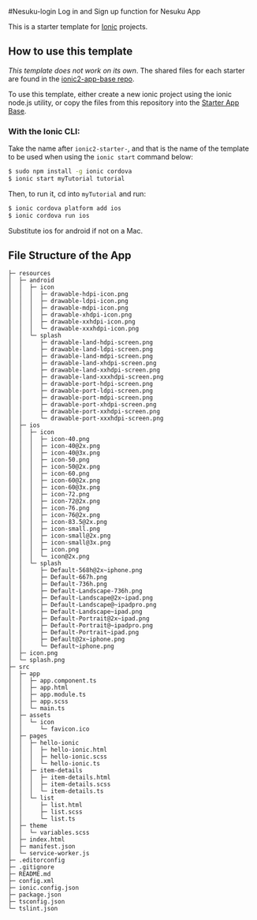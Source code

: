 
#Nesuku-login
Log in and Sign up function for Nesuku App

This is a starter template for [Ionic](http://ionicframework.com/docs/) projects.

## How to use this template

*This template does not work on its own*. The shared files for each starter are found in the [ionic2-app-base repo](https://github.com/ionic-team/ionic2-app-base).

To use this template, either create a new ionic project using the ionic node.js utility, or copy the files from this repository into the [Starter App Base](https://github.com/ionic-team/ionic2-app-base).

### With the Ionic CLI:

Take the name after `ionic2-starter-`, and that is the name of the template to be used when using the `ionic start` command below:

```bash
$ sudo npm install -g ionic cordova
$ ionic start myTutorial tutorial
```

Then, to run it, cd into `myTutorial` and run:

```bash
$ ionic cordova platform add ios
$ ionic cordova run ios
```

Substitute ios for android if not on a Mac.

## File Structure of the App

```
├─ resources
│  ├─ android
│  │  ├─ icon
│  │  │  ├─ drawable-hdpi-icon.png
│  │  │  ├─ drawable-ldpi-icon.png
│  │  │  ├─ drawable-mdpi-icon.png
│  │  │  ├─ drawable-xhdpi-icon.png
│  │  │  ├─ drawable-xxhdpi-icon.png
│  │  │  └─ drawable-xxxhdpi-icon.png
│  │  └─ splash
│  │     ├─ drawable-land-hdpi-screen.png
│  │     ├─ drawable-land-ldpi-screen.png
│  │     ├─ drawable-land-mdpi-screen.png
│  │     ├─ drawable-land-xhdpi-screen.png
│  │     ├─ drawable-land-xxhdpi-screen.png
│  │     ├─ drawable-land-xxxhdpi-screen.png
│  │     ├─ drawable-port-hdpi-screen.png
│  │     ├─ drawable-port-ldpi-screen.png
│  │     ├─ drawable-port-mdpi-screen.png
│  │     ├─ drawable-port-xhdpi-screen.png
│  │     ├─ drawable-port-xxhdpi-screen.png
│  │     └─ drawable-port-xxxhdpi-screen.png
│  ├─ ios
│  │  ├─ icon
│  │  │  ├─ icon-40.png
│  │  │  ├─ icon-40@2x.png
│  │  │  ├─ icon-40@3x.png
│  │  │  ├─ icon-50.png
│  │  │  ├─ icon-50@2x.png
│  │  │  ├─ icon-60.png
│  │  │  ├─ icon-60@2x.png
│  │  │  ├─ icon-60@3x.png
│  │  │  ├─ icon-72.png
│  │  │  ├─ icon-72@2x.png
│  │  │  ├─ icon-76.png
│  │  │  ├─ icon-76@2x.png
│  │  │  ├─ icon-83.5@2x.png
│  │  │  ├─ icon-small.png
│  │  │  ├─ icon-small@2x.png
│  │  │  ├─ icon-small@3x.png
│  │  │  ├─ icon.png
│  │  │  └─ icon@2x.png
│  │  └─ splash
│  │     ├─ Default-568h@2x~iphone.png
│  │     ├─ Default-667h.png
│  │     ├─ Default-736h.png
│  │     ├─ Default-Landscape-736h.png
│  │     ├─ Default-Landscape@2x~ipad.png
│  │     ├─ Default-Landscape@~ipadpro.png
│  │     ├─ Default-Landscape~ipad.png
│  │     ├─ Default-Portrait@2x~ipad.png
│  │     ├─ Default-Portrait@~ipadpro.png
│  │     ├─ Default-Portrait~ipad.png
│  │     ├─ Default@2x~iphone.png
│  │     └─ Default~iphone.png
│  ├─ icon.png
│  └─ splash.png
├─ src
│  ├─ app
│  │  ├─ app.component.ts
│  │  ├─ app.html
│  │  ├─ app.module.ts
│  │  ├─ app.scss
│  │  └─ main.ts
│  ├─ assets
│  │  └─ icon
│  │     └─ favicon.ico
│  ├─ pages
│  │  ├─ hello-ionic
│  │  │  ├─ hello-ionic.html
│  │  │  ├─ hello-ionic.scss
│  │  │  └─ hello-ionic.ts
│  │  ├─ item-details
│  │  │  ├─ item-details.html
│  │  │  ├─ item-details.scss
│  │  │  └─ item-details.ts
│  │  └─ list
│  │     ├─ list.html
│  │     ├─ list.scss
│  │     └─ list.ts
│  ├─ theme
│  │  └─ variables.scss
│  ├─ index.html
│  ├─ manifest.json
│  └─ service-worker.js
├─ .editorconfig
├─ .gitignore
├─ README.md
├─ config.xml
├─ ionic.config.json
├─ package.json
├─ tsconfig.json
└─ tslint.json
```

